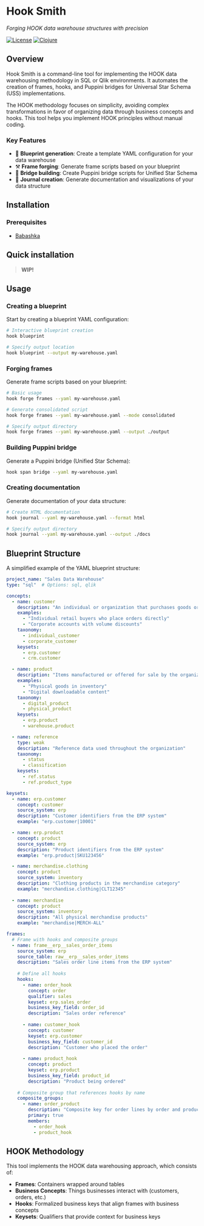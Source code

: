 # Hook Smith

*Forging HOOK data warehouse structures with precision*

[![License](https://img.shields.io/badge/License-MIT-blue.svg)](LICENSE)
[![Clojure](https://img.shields.io/badge/Clojure-Babashka-green.svg)](https://babashka.org/)

## Overview

Hook Smith is a command-line tool for implementing the HOOK data warehousing methodology in SQL or Qlik environments. It automates the creation of frames, hooks, and Puppini bridges for Universal Star Schema (USS) implementations.

The HOOK methodology focuses on simplicity, avoiding complex transformations in favor of organizing data through business concepts and hooks. This tool helps you implement HOOK principles without manual coding.

### Key Features

- 📝 **Blueprint generation**: Create a template YAML configuration for your data warehouse
- ⚒️ **Frame forging**: Generate frame scripts based on your blueprint
- 🌉 **Bridge building**: Create Puppini bridge scripts for Unified Star Schema
- 📔 **Journal creation**: Generate documentation and visualizations of your data structure

## Installation

### Prerequisites

- [Babashka](https://github.com/babashka/babashka#installation)

## Quick installation

>**WIP!**

## Usage

### Creating a blueprint

Start by creating a blueprint YAML configuration:

```bash
# Interactive blueprint creation
hook blueprint

# Specify output location
hook blueprint --output my-warehouse.yaml
```

### Forging frames

Generate frame scripts based on your blueprint:

```bash
# Basic usage
hook forge frames --yaml my-warehouse.yaml

# Generate consolidated script
hook forge frames --yaml my-warehouse.yaml --mode consolidated

# Specify output directory
hook forge frames --yaml my-warehouse.yaml --output ./output
```

### Building Puppini bridge

Generate a Puppini bridge (Unified Star Schema):

```bash
hook span bridge --yaml my-warehouse.yaml
```

### Creating documentation

Generate documentation of your data structure:

```bash
# Create HTML documentation
hook journal --yaml my-warehouse.yaml --format html

# Specify output directory
hook journal --yaml my-warehouse.yaml --output ./docs
```

## Blueprint Structure

A simplified example of the YAML blueprint structure:

```yaml
project_name: "Sales Data Warehouse"
type: "sql"  # Options: sql, qlik

concepts:
  - name: customer
    description: "An individual or organization that purchases goods or services"
    examples:
      - "Individual retail buyers who place orders directly"
      - "Corporate accounts with volume discounts"
    taxonomy:
      - individual_customer
      - corporate_customer
    keysets:
      - erp.customer
      - crm.customer

  - name: product
    description: "Items manufactured or offered for sale by the organization"
    examples:
      - "Physical goods in inventory"
      - "Digital downloadable content"
    taxonomy:
      - digital_product
      - physical_product
    keysets:
      - erp.product
      - warehouse.product

  - name: reference
    type: weak
    description: "Reference data used throughout the organization"
    taxonomy:
      - status
      - classification
    keysets:
      - ref.status
      - ref.product_type

keysets:
  - name: erp.customer
    concept: customer
    source_system: erp
    description: "Customer identifiers from the ERP system"
    example: "erp.customer|10001"

  - name: erp.product
    concept: product
    source_system: erp
    description: "Product identifiers from the ERP system"
    example: "erp.product|SKU123456"

  - name: merchandise.clothing
    concept: product
    source_system: inventory
    description: "Clothing products in the merchandise category"
    example: "merchandise.clothing|CLT12345"
    
  - name: merchandise
    concept: product
    source_system: inventory
    description: "All physical merchandise products"
    example: "merchandise|MERCH-ALL"

frames:
  # Frame with hooks and composite groups
  - name: frame__erp__sales_order_items
    source_system: erp
    source_table: raw__erp__sales_order_items
    description: "Sales order line items from the ERP system"
    
    # Define all hooks
    hooks:
      - name: order_hook
        concept: order
        qualifier: sales
        keyset: erp.sales_order
        business_key_field: order_id
        description: "Sales order reference"
      
      - name: customer_hook
        concept: customer
        keyset: erp.customer
        business_key_field: customer_id
        description: "Customer who placed the order"
      
      - name: product_hook
        concept: product
        keyset: erp.product
        business_key_field: product_id
        description: "Product being ordered"
    
    # Composite group that references hooks by name
    composite_groups:
      - name: order_product
        description: "Composite key for order lines by order and product"
        primary: true
        members:
          - order_hook
          - product_hook
```

## HOOK Methodology

This tool implements the HOOK data warehousing approach, which consists of:

- **Frames**: Containers wrapped around tables
- **Business Concepts**: Things businesses interact with (customers, orders, etc.)
- **Hooks**: Formalized business keys that align frames with business concepts
- **Keysets**: Qualifiers that provide context for business keys